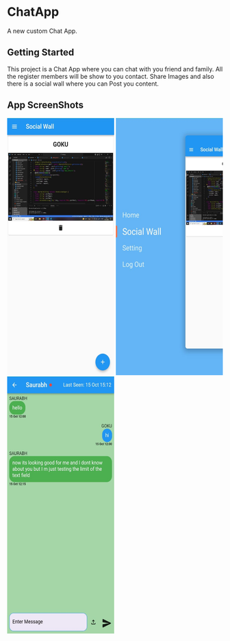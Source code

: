 # ChatApp

A new custom Chat App.

## Getting Started

This project is a Chat App where you can chat with you friend and family.
All the register members will be show to you contact.
Share Images and also there is a social wall where you can Post you content.

## App ScreenShots

<img src="https://github.com/Saurabh7Goku/ChatApp/blob/main/assets/ss1.jpeg" width="250" height="600" alt="Screenshot 1">

<img src="https://github.com/Saurabh7Goku/ChatApp/blob/main/assets/ss2.jpeg" width="250" height="600" alt="Screenshot 2">

<img src="https://github.com/Saurabh7Goku/ChatApp/blob/main/assets/ss3.jpeg" width="250" height="600" alt="Screenshot 3">



